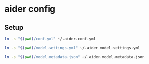 # aider config

## Setup

```bash
ln -s "$(pwd)/conf.yml" ~/.aider.conf.yml

ln -s "$(pwd)/model.settings.yml" ~/.aider.model.settings.yml

ln -s "$(pwd)/model.metadata.json" ~/.aider.model.metadata.json
```
